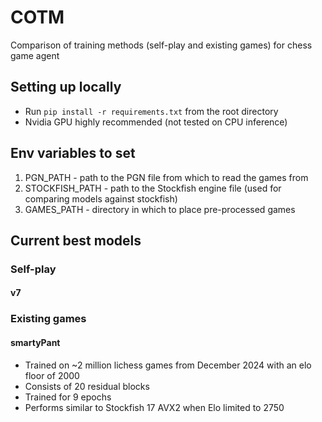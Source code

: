 # COTM
 Comparison of training methods (self-play and existing games) for chess game agent

## Setting up locally
* Run ```pip install -r requirements.txt``` from the root directory
* Nvidia GPU highly recommended (not tested on CPU inference)

## Env variables to set
1. PGN_PATH - path to the PGN file from which to read the games from
2. STOCKFISH_PATH - path to the Stockfish engine file (used for comparing models against stockfish)
3. GAMES_PATH - directory in which to place pre-processed games

## Current best models
### Self-play
#### v7
### Existing games
#### smartyPant
* Trained on ~2 million lichess games from December 2024 with an elo floor of 2000
* Consists of 20 residual blocks
* Trained for 9 epochs
* Performs similar to Stockfish 17 AVX2 when Elo limited to 2750


